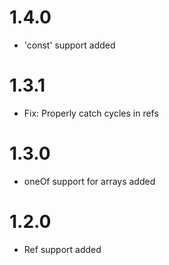 # 1.4.0
- 'const' support added
# 1.3.1
- Fix: Properly catch cycles in refs
# 1.3.0
- oneOf support for arrays added
# 1.2.0
- Ref support added
